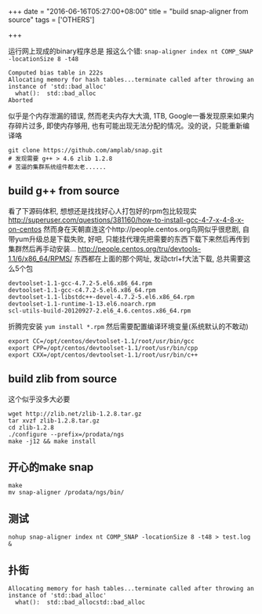 +++
date = "2016-06-16T05:27:00+08:00"
title = "build snap-aligner from source"
tags = ['OTHERS']

+++

运行网上现成的binary程序总是 报这么个错:
`snap-aligner index nt COMP_SNAP -locationSize 8 -t48`
```
Computed bias table in 222s
Allocating memory for hash tables...terminate called after throwing an instance of 'std::bad_alloc'
  what():  std::bad_alloc
Aborted
```
似乎是个内存泄漏的错误, 然而老夫内存大大滴, 1TB, Google一番发现原来如果内存碎片过多, 即使内存够用, 也有可能出现无法分配的情况。没的说，只能重新编译咯
```
git clone https://github.com/amplab/snap.git
# 发现需要 g++ > 4.6 zlib 1.2.8
# 苦逼的集群系统组件都太老......
```
## build g++ from source
看了下源码体积, 想想还是找找好心人打包好的rpm包比较现实
<http://superuser.com/questions/381160/how-to-install-gcc-4-7-x-4-8-x-on-centos>
然而身在天朝直连这个http://people.centos.org鸟网似乎很悲剧, 自带yum升级总是下载失败, 好吧, 只能挂代理先把需要的东西下载下来然后再传到集群然后再手动安装...
<http://people.centos.org/tru/devtools-1.1/6/x86_64/RPMS/>
东西都在上面的那个网址, 发动ctrl+f大法下载, 总共需要这么5个包
```
devtoolset-1.1-gcc-4.7.2-5.el6.x86_64.rpm
devtoolset-1.1-gcc-c4.7.2-5.el6.x86_64.rpm
devtoolset-1.1-libstdc++-devel-4.7.2-5.el6.x86_64.rpm
devtoolset-1.1-runtime-1-13.el6.noarch.rpm
scl-utils-build-20120927-2.el6_4.6.centos.x86_64.rpm
```
折腾完安装
`yum install *.rpm`
然后需要配置编译环境变量(系统默认的不敢动)
```
export CC=/opt/centos/devtoolset-1.1/root/usr/bin/gcc  
export CPP=/opt/centos/devtoolset-1.1/root/usr/bin/cpp
export CXX=/opt/centos/devtoolset-1.1/root/usr/bin/c++
```
## build zlib from source
这个似乎没多大必要
```
wget http://zlib.net/zlib-1.2.8.tar.gz
tar xvzf zlib-1.2.8.tar.gz
cd zlib-1.2.8
./configure --prefix=/prodata/ngs
make -j12 && make install
```
## 开心的make snap
```
make
mv snap-aligner /prodata/ngs/bin/
```
## 测试
`nohup snap-aligner index nt COMP_SNAP -locationSize 8 -t48 > test.log &`
## 扑街
```
Allocating memory for hash tables...terminate called after throwing an instance of 'std::bad_alloc'
  what():  std::bad_allocstd::bad_alloc
```
